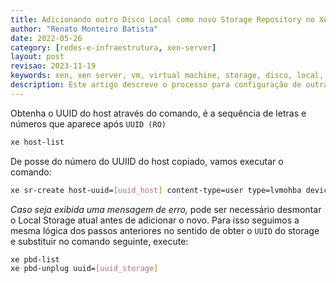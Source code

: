 ```yaml
---
title: Adicionando outro Disco Local como novo Storage Repository no Xen Server
author: "Renato Monteiro Batista"
date: 2022-05-26
category: [redes-e-infraestrutura, xen-server]
layout: post
revisao: 2023-11-19
keywords: xen, xen server, vm, virtual machine, storage, disco, local, lvm, lvmohba, configuração, config, xenserver
description: Este artigo descreve o processo para configuração de outra unidade de disco em um Xen Server já instalado. Todos os comandos devem ser executados no console.
---
```


Obtenha o UUID do host através do comando, é a sequência de letras e números que aparece após `UUID (RO)`

```bash
xe host-list
```

De posse do número do UUIID do host copiado, vamos executar o comando:

```bash
xe sr-create host-uuid=[uuid_host] content-type=user type=lvmohba device-config:device=[/dev/sdX] shared=false name-label="[nome_repositorio]"
```

_Caso seja exibida uma mensagem de erro,_ pode ser necessário desmontar o Local Storage atual antes de adicionar o novo. Para isso seguimos a mesma lógica dos passos anteriores no sentido de obter o `UUID` do storage e substituir no comando seguinte, execute:

```bash
xe pbd-list
xe pbd-unplug uuid=[uuid_storage]
```